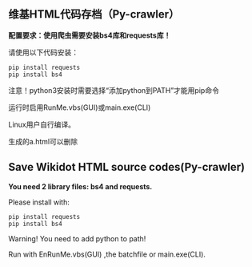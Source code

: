 ## 维基HTML代码存档（Py-crawler）

**配置要求：使用爬虫需要安装bs4库和requests库！**

请使用以下代码安装：
```
pip install requests
pip install bs4
```

注意！python3安装时需要选择“添加python到PATH”才能用pip命令

运行时启用RunMe.vbs(GUI)或main.exe(CLI)

Linux用户自行编译。

生成的a.html可以删除

## Save Wikidot HTML source codes(Py-crawler)

**You need 2 library files: bs4 and requests.**

Please install with:
```
pip install requests
pip install bs4
```

Warning! You need to add python to path!

Run with EnRunMe.vbs(GUI) ,the batchfile or main.exe(CLI).
